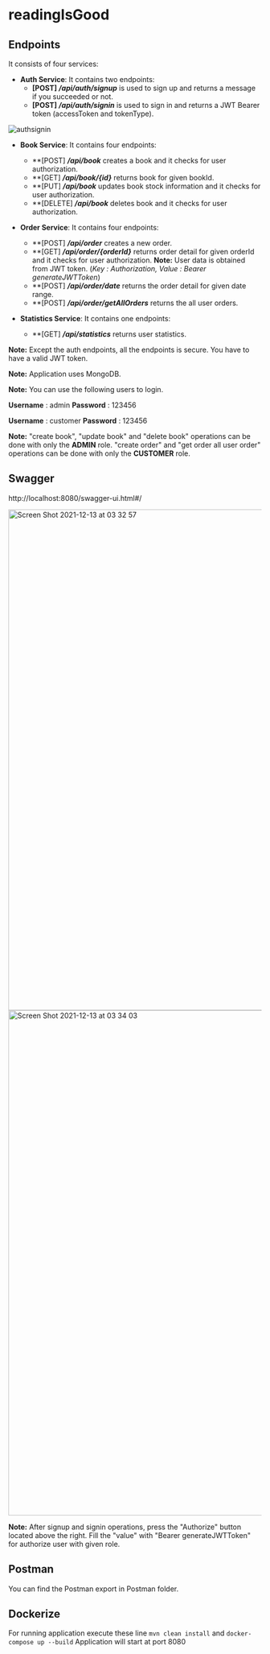 # readingIsGood

## Endpoints
It consists of four services:
* **Auth Service**: It contains two endpoints:
    * **[POST]**  ***/api/auth/signup*** is used to sign up and returns a message if you succeeded or not.
    * **[POST]**  ***/api/auth/signin*** is used to sign in and returns a JWT Bearer token (accessToken and tokenType).

![authsignin](https://user-images.githubusercontent.com/21179912/127791131-fab2467d-37b7-41b9-a1a9-8a9ff414edc1.png)

* **Book Service**: It contains four endpoints:
    * **[POST] ***/api/book*** creates a book and it checks for user authorization.
    * **[GET] ***/api/book/{id}*** returns book for given bookId.
    * **[PUT] ***/api/book*** updates book stock information and it checks for user authorization.
    * **[DELETE] ***/api/book*** deletes book and it checks for user authorization.

* **Order Service**: It contains four endpoints:
    * **[POST]  ***/api/order*** creates a new order.
    * **[GET] ***/api/order/{orderId}*** returns order detail for given orderId and it checks for user authorization.
      **Note:** User data is obtained from JWT token. (*Key : Authorization, Value : Bearer generateJWTToken*)
    * **[POST] ***/api/order/date*** returns the order detail for given date range.
    * **[POST] ***/api/order/getAllOrders*** returns the all user orders.

* **Statistics Service**: It contains one endpoints:
    * **[GET] ***/api/statistics*** returns user statistics.

**Note:** Except the auth endpoints, all the endpoints is secure. You have to have a valid JWT token.

**Note:** Application uses MongoDB.

**Note:** You can use the following users to login.

**Username** : admin    **Password** : 123456

**Username** : customer **Password** : 123456


**Note:** 
"create book", "update book" and "delete book" operations can be done with only the **ADMIN** role.
"create order" and "get order all user order" operations can be done with only the **CUSTOMER** role.

## Swagger
http://localhost:8080/swagger-ui.html#/

<img width="995" alt="Screen Shot 2021-12-13 at 03 32 57" src="https://user-images.githubusercontent.com/21179912/145736229-c8666248-2cf9-4d7d-8232-cf7ea3a9df78.png">

<img width="1004" alt="Screen Shot 2021-12-13 at 03 34 03" src="https://user-images.githubusercontent.com/21179912/145736249-d9421233-9d68-4dec-9b94-0318733614d5.png">

**Note:** After signup and signin operations, press the "Authorize" button located above the right. Fill the "value" with "Bearer generateJWTToken" for authorize user with given role.

## Postman
You can find the Postman export in Postman folder.

## Dockerize
For running application execute these line `mvn clean install` and `docker-compose up --build`
Application will start at port 8080

